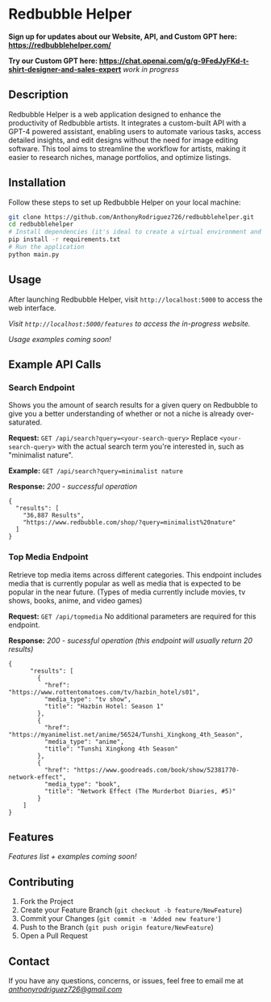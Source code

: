 # Redbubble Helper
**Sign up for updates about our Website, API, and Custom GPT here: https://redbubblehelper.com/**

**Try our Custom GPT here: https://chat.openai.com/g/g-9FedJyFKd-t-shirt-designer-and-sales-expert** *work in progress*

## Description

Redbubble Helper is a web application designed to enhance the productivity of Redbubble artists. It integrates a custom-built API with a GPT-4 powered assistant, enabling users to automate various tasks, access detailed insights, and edit designs without the need for image editing software. This tool aims to streamline the workflow for artists, making it easier to research niches, manage portfolios, and optimize listings.

## Installation

Follow these steps to set up Redbubble Helper on your local machine:

```bash
git clone https://github.com/AnthonyRodriguez726/redbubblehelper.git
cd redbubblehelper
# Install dependencies (it's ideal to create a virtual environment and activate it before continuing to the next steps)
pip install -r requirements.txt
# Run the application
python main.py
```

## Usage

After launching Redbubble Helper, visit `http://localhost:5000` to access the web interface.

*Visit `http://localhost:5000/features` to access the in-progress website.*

*Usage examples coming soon!*

## Example API Calls

### Search Endpoint

Shows you the amount of search results for a given query on Redbubble to give you a better understanding of whether or not a niche is already over-saturated.

**Request:**
`GET /api/search?query=<your-search-query>`
Replace `<your-search-query>` with the actual search term you're interested in, such as "minimalist nature".

**Example:**
`GET /api/search?query=minimalist nature`

**Response:**
*200 - successful operation*
```
{
  "results": [
    "36,887 Results",
    "https://www.redbubble.com/shop/?query=minimalist%20nature"
  ]
}
```

### Top Media Endpoint

Retrieve top media items across different categories. This endpoint includes media that is currently popular as well as media that is expected to be popular in the near future. (Types of media currently include movies, tv shows, books, anime, and video games)

**Request:**
`GET /api/topmedia`
No additional parameters are required for this endpoint.

**Response:**
*200 - sucessful operation (this endpoint will usually return 20 results)*
```
{
	  "results": [
	    {
	      "href": "https://www.rottentomatoes.com/tv/hazbin_hotel/s01",
	      "media_type": "tv show",
	      "title": "Hazbin Hotel: Season 1"
	    },
	    {
	      "href": "https://myanimelist.net/anime/56524/Tunshi_Xingkong_4th_Season",
	      "media_type": "anime",
	      "title": "Tunshi Xingkong 4th Season"
	    },
	    {
	      "href": "https://www.goodreads.com/book/show/52381770-network-effect",
	      "media_type": "book",
	      "title": "Network Effect (The Murderbot Diaries, #5)"
	    }
	]
}
```


## Features

*Features list + examples coming soon!*

## Contributing


1. Fork the Project
2. Create your Feature Branch (`git checkout -b feature/NewFeature`)
3. Commit your Changes (`git commit -m 'Added new feature'`)
4. Push to the Branch (`git push origin feature/NewFeature`)
5. Open a Pull Request


## Contact

If you have any questions, concerns, or issues, feel free to email me at *anthonyrodriguez726@gmail.com*
